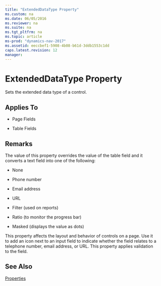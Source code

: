 ```yaml
---
title: "ExtendedDataType Property"
ms.custom: na
ms.date: 06/05/2016
ms.reviewer: na
ms.suite: na
ms.tgt_pltfrm: na
ms.topic: article
ms-prod: "dynamics-nav-2017"
ms.assetid: eeccbef1-5908-4b08-b61d-3ddb1553c1dd
caps.latest.revision: 12
manager: 
---
```

# ExtendedDataType Property
Sets the extended data type of a control.  
  
## Applies To  
  
-   Page Fields  
  
-   Table Fields  
  
## Remarks  
 The value of this property overrides the value of the table field and it converts a text field into one of the following:  
  
-   None  
  
-   Phone number  
  
-   Email address  
  
-   URL  
  
-   Filter \(used on reports\)  
  
-   Ratio \(to monitor the progress bar\)  
  
-   Masked \(displays the value as dots\)  
  
 This property affects the layout and behavior of controls on a page. Use it to add an icon next to an input field to indicate whether the field relates to a telephone number, email address, or URL. This property applies validation to the field.  
  
## See Also  
 [Properties](Properties.md)